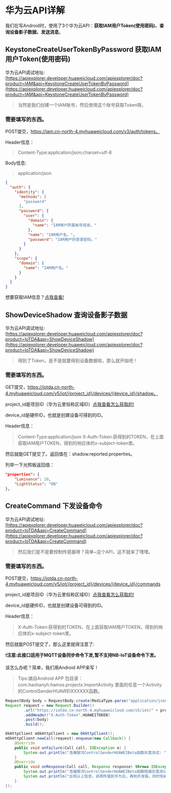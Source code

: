 # 华为云API详解

我们在写Android时，使用了3个华为云API：**获取IAM用户Token(使用密码)、查询设备影子数据、发送消息**。

## KeystoneCreateUserTokenByPassword 获取IAM用户Token(使用密码)

华为云API调试地址:[https://apiexplorer.developer.huaweicloud.com/apiexplorer/doc?product=IAM&api=KeystoneCreateUserTokenByPassword](https://apiexplorer.developer.huaweicloud.com/apiexplorer/doc?product=IAM&api=KeystoneCreateUserTokenByPassword)

> 当然是我们创建一个IAM账号，然后使用这个账号获取Token呀。

### 需要填写的东西。

POST提交，https://iam.cn-north-4.myhuaweicloud.com/v3/auth/tokens。

Header信息：

> Content-Type:application/json;charset=utf-8

Body信息:

> application/json

``` json
{
  "auth": {
    "identity": {
      "methods": [
        "password"
      ],
      "password": {
        "user": {
          "domain": {
            "name": "IAM用户所属帐号信息。"
          },
          "name": "IAM用户名。",
          "password": "IAM用户的登录密码。"
        }
      }
    },
    "scope": {
      "domain": {
        "name": "IAM用户名。"
      }
    }
  }
}
```

想要获取IAM信息？[点我查看!](https://support.huaweicloud.com/api-iam/iam_17_0002.html)


## ShowDeviceShadow 查询设备影子数据

华为云API调试地址:[https://apiexplorer.developer.huaweicloud.com/apiexplorer/doc?product=IoTDA&api=ShowDeviceShadow](https://apiexplorer.developer.huaweicloud.com/apiexplorer/doc?product=IoTDA&api=ShowDeviceShadow)

> 得到了Token，是不是就要得到设备数据啦，那么就开始吧！

### 需要填写的东西。

GET提交，https://iotda.cn-north-4.myhuaweicloud.com/v5/iot/{project_id}/devices/{device_id}/shadow。

project_id是项目ID（华为云里俗称区域ID）[点我查看怎么获取的!](https://support.huaweicloud.com/api-iam/iam_17_0002.html)

device_id是硬件ID，也就是创建设备可得到的ID。

Header信息：

> Content-Type:application/json
> X-Auth-Token:获得到的TOKEN，在上面获取IAM用户TOKEN，得到的响应体的x-subject-token里。

然后就能GET提交了。返回值在：shadow.reported.properties。

列举一下光照板返回值：
``` json
"properties": {
	"Luminance": 20,
	"LightStatus": "ON"
},
```

## CreateCommand 下发设备命令

华为云API调试地址:[https://apiexplorer.developer.huaweicloud.com/apiexplorer/doc?product=IoTDA&api=CreateCommand](https://apiexplorer.developer.huaweicloud.com/apiexplorer/doc?product=IoTDA&api=CreateCommand)

> 然后我们是不是要控制传感器呀？简单~这个API，这不就来了嘿嘿。

### 需要填写的东西。

POST提交，https://iotda.cn-north-4.myhuaweicloud.com/v5/iot/{project_id}/devices/{device_id}/commands

project_id是项目ID（华为云里俗称区域ID）[点我查看怎么获取的!](https://support.huaweicloud.com/api-iam/iam_17_0002.html)

device_id是硬件ID，也就是创建设备可得到的ID。

Header信息：

> X-Auth-Token:获得到的TOKEN，在上面获取IAM用户TOKEN，得到的响应体的x-subject-token里。

然后就能POST提交了，那么这里就得注意了:

❗**注意:此接口适用于MQTT设备同步命令下发,暂不支持NB-IoT设备命令下发。**

该怎么办呢？简单，我们用Android APP来写！

> Tips:摘自Android APP 包目录：com.haohanyh.hamos.projectx.ImportActivity 里面的任意一个Activity的ControlSenderHUAWEIXXXXXX函数。

``` java
RequestBody body = RequestBody.create(MediaType.parse("application/json;charset=utf-8"), json);
Request request = new Request.Builder()
        .url("https://iotda.cn-north-4.myhuaweicloud.com/v5/iot/" + project_id + "/devices/" + device_id + "/commands")
        .addHeader("X-Auth-Token",HUAWEITOKEN)
        .post(body)
        .build();

OkHttpClient mOkHttpClient = new OkHttpClient();
mOkHttpClient.newCall(request).enqueue(new Callback() {
    @Override
    public void onFailure(Call call, IOException e) {
        System.out.println("浩瀚银河ControlSenderHUAWEIBeta函数灰度测试: " + e.getLocalizedMessage() + "，灰度测试失败");
    }
    @Override
    public void onResponse(Call call, Response response) throws IOException {
        System.out.println("浩瀚银河ControlSenderHUAWEIBeta函数链接灰度测试: " + response.body().string());
        System.out.println("出现以上信息，说明传值到华为云，再到开发板，同时到APP上显示情况，成功");
    }
});
```